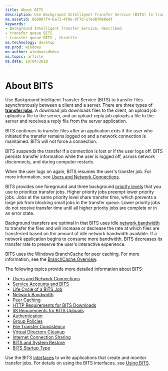 ```yaml
---
title: About BITS
description: Use Background Intelligent Transfer Service (BITS) to transfer files asynchronously between a client and a server.
ms.assetid: 056007f4-6a71-4f8e-bf7d-17ed87088edf
keywords:
- Background Intelligent Transfer Service, described
- transfer queue BITS
- transfer queue BITS , throttle
ms.technology: desktop
ms.prod: windows
ms.author: windowssdkdev
ms.topic: article
ms.date: 10/04/2018
---
```


# About BITS

Use Background Intelligent Transfer Service (BITS) to transfer files asynchronously between a client and a server. There are three types of [**transfer jobs**](/windows/desktop/api/Bits/ne-bits-__midl_ibackgroundcopyjob_0003). A download job downloads files to the client, an upload job uploads a file to the server, and an upload-reply job uploads a file to the server and receives a reply file from the server application.

BITS continues to transfer files after an application exits if the user who initiated the transfer remains logged on and a network connection is maintained. BITS will not force a connection.

BITS suspends the transfer if a connection is lost or if the user logs off. BITS persists transfer information while the user is logged off, across network disconnects, and during computer restarts.

When the user logs on again, BITS resumes the user's transfer job. For more information, see [Users and Network Connections](users-and-network-connections.md).

BITS provides one foreground and three background [priority levels](/windows/desktop/api/Bits/ne-bits-__midl_ibackgroundcopyjob_0001) that you use to prioritize transfer jobs. Higher priority jobs preempt lower priority jobs. Jobs at the same priority level share transfer time, which prevents a large job from blocking small jobs in the transfer queue. Lower priority jobs do not receive transfer time until all higher priority jobs are complete or in an error state.

Background transfers are optimal in that BITS uses idle [network bandwidth](network-bandwidth.md) to transfer the files and will increase or decrease the rate at which files are transferred based on the amount of idle network bandwidth available. If a network application begins to consume more bandwidth, BITS decreases its transfer rate to preserve the user's interactive experience.

BITS uses the Windows BranchCache for peer caching. For more information, see the [BranchCache Overview](http://go.microsoft.com/fwlink/p/?linkid=150953).

The following topics provide more detailed information about BITS:

-   [Users and Network Connections](users-and-network-connections.md)
-   [Service Accounts and BITS](service-accounts-and-bits.md)
-   [Life Cycle of a BITS Job](life-cycle-of-a-bits-job.md)
-   [Network Bandwidth](network-bandwidth.md)
-   [Peer Caching](peer-caching.md)
-   [HTTP Requirements for BITS Downloads](http-requirements-for-bits-downloads.md)
-   [IIS Requirements for BITS Uploads](iis-requirements-for-bits-uploads.md)
-   [Authentication](authentication.md)
-   [Group Policies](group-policies.md)
-   [File Transfer Consistency](file-transfer-consistency.md)
-   [Virtual Directory Cleanup](virtual-directory-cleanup.md)
-   [Internet Connection Sharing](internet-connection-sharing.md)
-   [BITS and System Restore](bits-and-system-restore.md)
-   [BITS Startup Type](bits-startup-type.md)

Use the BITS [interfaces](bits-interfaces.md) to write applications that create and monitor transfer jobs. For details on using the BITS interfaces, see [Using BITS](using-bits.md).

 

 




